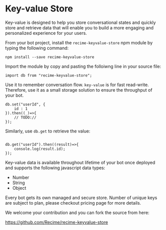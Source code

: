 # Key-value Store

Key-value is designed to help you store conversational states and quickly store and retrieve data that will enable you to build a more engaging and personalized experience for your users.

From your bot project, install the `recime-keyvalue-store` npm module by typing the following command:

```
npm install --save recime-keyvalue-store
```

Import the module by copy and pasting the folloiwng line in your source file:

```
import db from "recime-keyvalue-store";
```


Use it to remember conversation flow. `key-value` is for fast read-write. Therefore, use it as a small storage solution to ensure the throughput of your bot.

```
db.set("userId", {
    id : 1
}).then((_)=>{
    // TODO://
});

```

Similarly, use `db.get` to retrieve the value:

```

db.get("userId").then((result)=>{
    console.log(result.id);
});

```

Key-value data is available throughout lifetime of your bot once deployed and supports the following javascript data types:

* Number
* String
* Object



Every bot gets its own managed and secure store. Number of unique keys are subject to plan, please checkout pricing page for more details.


We welcome your contribution and you can fork the source from here:

https://github.com/Recime/recime-keyvalue-store
